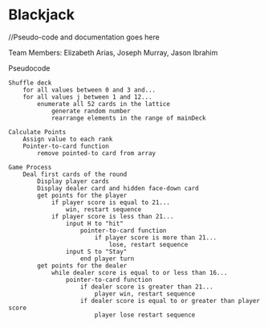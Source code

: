 # Blackjack
//Pseudo-code and documentation goes here

Team Members: Elizabeth Arias, Joseph Murray, Jason Ibrahim


Pseudocode

    Shuffle deck
        for all values between 0 and 3 and...
        for all values j between 1 and 12...
            enumerate all 52 cards in the lattice
                generate random number
                rearrange elements in the range of mainDeck

    Calculate Points
        Assign value to each rank
        Pointer-to-card function
            remove pointed-to card from array

    Game Process
        Deal first cards of the round
            Display player cards
            Display dealer card and hidden face-down card
            get points for the player
                if player score is equal to 21...
                    win, restart sequence
                if player score is less than 21...
                    input H to "hit"
                        pointer-to-card function
                            if player score is more than 21...
                                lose, restart sequence
                    input S to "Stay"
                        end player turn
            get points for the dealer
                while dealer score is equal to or less than 16...
                    pointer-to-card function
                        if dealer score is greater than 21...
                            player win, restart sequence
                        if dealer score is equal to or greater than player score
                            player lose restart sequence
